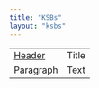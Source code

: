 ```yaml
---
title: "KSBs"
layout: "ksbs"
---
```


|  |  |
| ----------- | ----------- |
| [Header](http://localhost:1313/tags/example/)      | Title       |
| Paragraph   | Text        |
